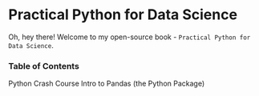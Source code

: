 # Practical Python for Data Science

Oh, hey there! Welcome to my open-source book - `Practical Python for Data Science`.


### Table of Contents

Python Crash Course
Intro to Pandas (the Python Package)



